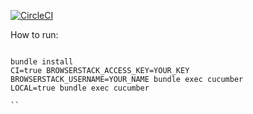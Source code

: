 
[![CircleCI](https://circleci.com/gh/rstormsf/todomvc-e2e.svg?style=svg&circle-token=e40da9cc3cfc64583d71d82e582506527c16e590)](https://circleci.com/gh/rstormsf/todomvc-e2e)


How to run:

```

bundle install
CI=true BROWSERSTACK_ACCESS_KEY=YOUR_KEY BROWSERSTACK_USERNAME=YOUR_NAME bundle exec cucumber
LOCAL=true bundle exec cucumber

``